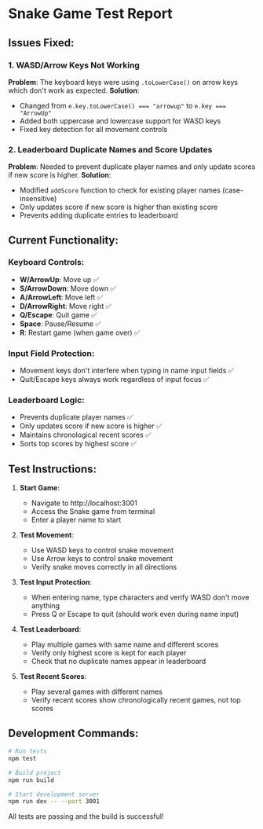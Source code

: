 # Snake Game Test Report

## Issues Fixed:

### 1. WASD/Arrow Keys Not Working 
**Problem**: The keyboard keys were using `.toLowerCase()` on arrow keys which don't work as expected.
**Solution**: 
- Changed from `e.key.toLowerCase() === "arrowup"` to `e.key === "ArrowUp"`
- Added both uppercase and lowercase support for WASD keys
- Fixed key detection for all movement controls

### 2. Leaderboard Duplicate Names and Score Updates
**Problem**: Needed to prevent duplicate player names and only update scores if new score is higher.
**Solution**:
- Modified `addScore` function to check for existing player names (case-insensitive)
- Only updates score if new score is higher than existing score
- Prevents adding duplicate entries to leaderboard

## Current Functionality:

### Keyboard Controls:
- **W/ArrowUp**: Move up ✅
- **S/ArrowDown**: Move down ✅  
- **A/ArrowLeft**: Move left ✅
- **D/ArrowRight**: Move right ✅
- **Q/Escape**: Quit game ✅
- **Space**: Pause/Resume ✅
- **R**: Restart game (when game over) ✅

### Input Field Protection:
- Movement keys don't interfere when typing in name input fields ✅
- Quit/Escape keys always work regardless of input focus ✅

### Leaderboard Logic:
- Prevents duplicate player names ✅
- Only updates score if new score is higher ✅
- Maintains chronological recent scores ✅
- Sorts top scores by highest score ✅

## Test Instructions:

1. **Start Game**: 
   - Navigate to http://localhost:3001
   - Access the Snake game from terminal
   - Enter a player name to start

2. **Test Movement**: 
   - Use WASD keys to control snake movement
   - Use Arrow keys to control snake movement
   - Verify snake moves correctly in all directions

3. **Test Input Protection**:
   - When entering name, type characters and verify WASD don't move anything
   - Press Q or Escape to quit (should work even during name input)

4. **Test Leaderboard**:
   - Play multiple games with same name and different scores
   - Verify only highest score is kept for each player
   - Check that no duplicate names appear in leaderboard

5. **Test Recent Scores**:
   - Play several games with different names
   - Verify recent scores show chronologically recent games, not top scores

## Development Commands:
```bash
# Run tests
npm test

# Build project
npm run build

# Start development server
npm run dev -- --port 3001
```

All tests are passing and the build is successful!
